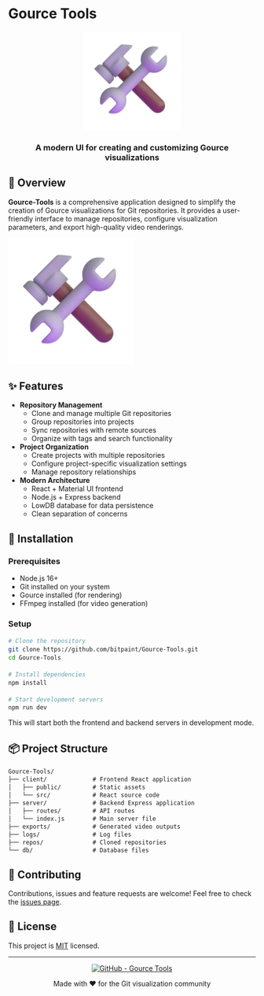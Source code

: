 # Gource Tools

<div align="center">
  <img src="client/public/Gourcetools.png" alt="Gource Tools Logo" width="200">
  <h3>A modern UI for creating and customizing Gource visualizations</h3>
</div>

## 🚀 Overview

**Gource-Tools** is a comprehensive application designed to simplify the creation of Gource visualizations for Git repositories. It provides a user-friendly interface to manage repositories, configure visualization parameters, and export high-quality video renderings.

![Gource Tools Screenshot](https://github.com/bitpaint/Gource-Tools/raw/main/client/public/Gourcetools.png)

## ✨ Features

* **Repository Management**  
   * Clone and manage multiple Git repositories  
   * Group repositories into projects  
   * Sync repositories with remote sources  
   * Organize with tags and search functionality
* **Project Organization**  
   * Create projects with multiple repositories  
   * Configure project-specific visualization settings  
   * Manage repository relationships
* **Modern Architecture**  
   * React + Material UI frontend  
   * Node.js + Express backend  
   * LowDB database for data persistence  
   * Clean separation of concerns

## 🔧 Installation

### Prerequisites

* Node.js 16+
* Git installed on your system
* Gource installed (for rendering)
* FFmpeg installed (for video generation)

### Setup

```bash
# Clone the repository
git clone https://github.com/bitpaint/Gource-Tools.git
cd Gource-Tools

# Install dependencies
npm install

# Start development servers
npm run dev
```

This will start both the frontend and backend servers in development mode.

## 📦 Project Structure

```
Gource-Tools/
├── client/             # Frontend React application
│   ├── public/         # Static assets
│   └── src/            # React source code
├── server/             # Backend Express application
│   ├── routes/         # API routes
│   └── index.js        # Main server file
├── exports/            # Generated video outputs
├── logs/               # Log files
├── repos/              # Cloned repositories
└── db/                 # Database files
```

## 🤝 Contributing

Contributions, issues and feature requests are welcome! Feel free to check the [issues page](https://github.com/bitpaint/Gource-Tools/issues).

## 📝 License

This project is [MIT](https://opensource.org/licenses/MIT) licensed.

---

<div align="center">
  <p>
    <a href="https://github.com/bitpaint/Gource-Tools">
      <img src="https://img.shields.io/badge/GitHub-Gource%20Tools-blue?style=for-the-badge&logo=github" alt="GitHub - Gource Tools">
    </a>
  </p>
  <p>Made with ❤️ for the Git visualization community</p>
</div> 